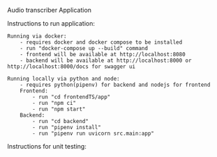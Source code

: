 Audio transcriber Application

Instructions to run application:

    Running via docker:
        - requires docker and docker compose to be installed
        - run "docker-compose up --build" command 
        - frontend will be available at http://localhost:8080
        - backend will be available at http://localhost:8000 or http://localhost:8000/docs for swagger ui

    Running locally via python and node:
        - requires python(pipenv) for backend and nodejs for frontend
        Frontend:
            - run "cd frontendTS/app"
            - run "npm ci"
            - run "npm start"
        Backend:
            - run "cd backend"
            - run "pipenv install"
            - run "pipenv run uvicorn src.main:app"

Instructions for unit testing:

